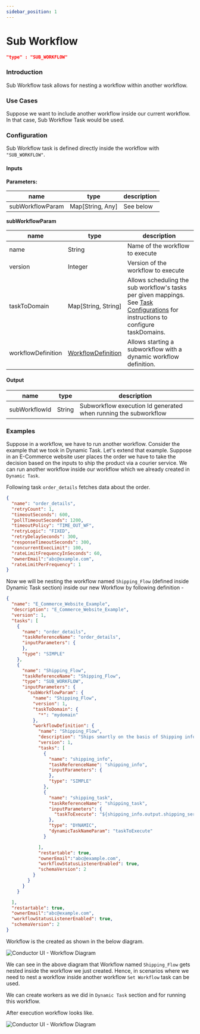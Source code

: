 ```yaml
---
sidebar_position: 1
---
```

# Sub Workflow
```json
"type" : "SUB_WORKFLOW"
```
### Introduction
Sub Workflow task allows for nesting a workflow within another workflow.

### Use Cases

Suppose we want to include another workflow inside our current workflow. In that
case, Sub Workflow Task would be used.

### Configuration

Sub Workflow task is defined directly inside the workflow with `"SUB_WORKFLOW"`.

#### Inputs

**Parameters:**

|name|type|description|
|---|---|---|
| subWorkflowParam | Map[String, Any] | See below |

**subWorkflowParam**

|name|type|description|
|---|---|---|
| name | String | Name of the workflow to execute |
| version | Integer | Version of the workflow to execute |
| taskToDomain | Map[String, String] | Allows scheduling the sub workflow's tasks per given mappings. See [Task Configurations](content/docs/how-tos/Tasks/task-configurations) for instructions to configure taskDomains. |
| workflowDefinition | [WorkflowDefinition](content/docs/how-tos/Workflows/create-workflow) | Allows starting a subworkflow with a dynamic workflow definition. |

#### Output

|name|type|description|
|---|---|---|
| subWorkflowId | String | Subworkflow execution Id generated when running the subworkflow |


### Examples

Suppose in a workflow, we have to run another workflow. Consider the example that we took
in Dynamic Task. Let's extend that example. Suppose in an E-Commerce website user places
the order we have to take the decision based on the inputs to ship the product via a
courier service. We can run another workflow inside our workflow which we already
created in `Dynamic Task`.

Following task `order_details` fetches data about the order.

```json
{
  "name": "order_details",
  "retryCount": 1,
  "timeoutSeconds": 600,
  "pollTimeoutSeconds": 1200,
  "timeoutPolicy": "TIME_OUT_WF",
  "retryLogic": "FIXED",
  "retryDelaySeconds": 300,
  "responseTimeoutSeconds": 300,
  "concurrentExecLimit": 100,
  "rateLimitFrequencyInSeconds": 60,
  "ownerEmail":"abc@example.com",
  "rateLimitPerFrequency": 1
}
```

Now we will be nesting the workflow named `Shipping_Flow` (defined inside Dynamic Task section)
inside our new Workflow by following definition -

```json
{
  "name": "E_Commerce_Website_Example",
  "description": "E_Commerce_Website_Example",
  "version": 1,
  "tasks": [
    {
      "name": "order_details",
      "taskReferenceName": "order_details",
      "inputParameters": {
      },
      "type": "SIMPLE"
    },
    {
      "name": "Shipping_Flow",
      "taskReferenceName": "Shipping_Flow",
      "type": "SUB_WORKFLOW",
      "inputParameters": {
        "subWorkflowParam": {
          "name": "Shipping_Flow",
          "version": 1,
          "taskToDomain": {
            "*": "mydomain"
          },
          "workflowDefinition": {
            "name": "Shipping_Flow",
            "description": "Ships smartly on the basis of Shipping info",
            "version": 1,
            "tasks": [
              {
                "name": "shipping_info",
                "taskReferenceName": "shipping_info",
                "inputParameters": {
                },
                "type": "SIMPLE"
              },
              {
                "name": "shipping_task",
                "taskReferenceName": "shipping_task",
                "inputParameters": {
                  "taskToExecute": "${shipping_info.output.shipping_service}"
                },
                "type": "DYNAMIC",
                "dynamicTaskNameParam": "taskToExecute"
              }

            ],
            "restartable": true,
            "ownerEmail":"abc@example.com",
            "workflowStatusListenerEnabled": true,
            "schemaVersion": 2
          }
        }
      }
    }

  ],
  "restartable": true,
  "ownerEmail":"abc@example.com",
  "workflowStatusListenerEnabled": true,
  "schemaVersion": 2
}
```

Workflow is the created as shown in the below diagram.

![Conductor UI - Workflow Diagram](/img/tutorial/SubWorkflow.png)

We can see in the above diagram that Workflow named `Shipping_Flow` gets nested inside
the workflow we just created. Hence, in scenarios where we need to nest a workflow inside
another workflow `Set Workflow` task can be used.

We can create workers as we did in `Dynamic Task` section and for running this workflow.

After execution workflow looks like.

![Conductor UI - Workflow Diagram](/img/tutorial/Sub_Workflow_Run.png)
